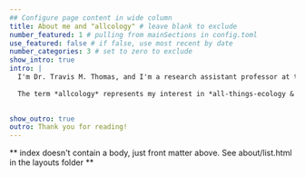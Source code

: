 ```yaml
---
## Configure page content in wide column
title: About me and "allcology" # leave blank to exclude
number_featured: 1 # pulling from mainSections in config.toml
use_featured: false # if false, use most recent by date
number_categories: 3 # set to zero to exclude
show_intro: true
intro: |
  I'm Dr. Travis M. Thomas, and I'm a research assistant professor at the University of Florida's [**Nature Coast Biological Station**](https://ncbs.ifas.ufl.edu/). Also, I am affiliated with the [**Department of Wildlife Ecology & Conservation**](https://wec.ifas.ufl.edu/). My professional and educational experiences have encompassed many scientific paradigms, and I'm interested in several aspects of population, spatial, and conservation ecology. In addition, I have a passion for emerging technologies and how we can harness them to better understand a variety complex ecological processes. I refer to this smorgasbord of techniques as *allcology*. 
  
  The term *allcology* represents my interest in *all-things-ecology & technology*. Simple put, I like to use a multidisciplinary approach along with modern technology to answer a variety of ecological questions. I can typically be found at the intersection of modern solutions and age old problems.   
  

show_outro: true
outro: Thank you for reading!
---
```




** index doesn't contain a body, just front matter above.
See about/list.html in the layouts folder **